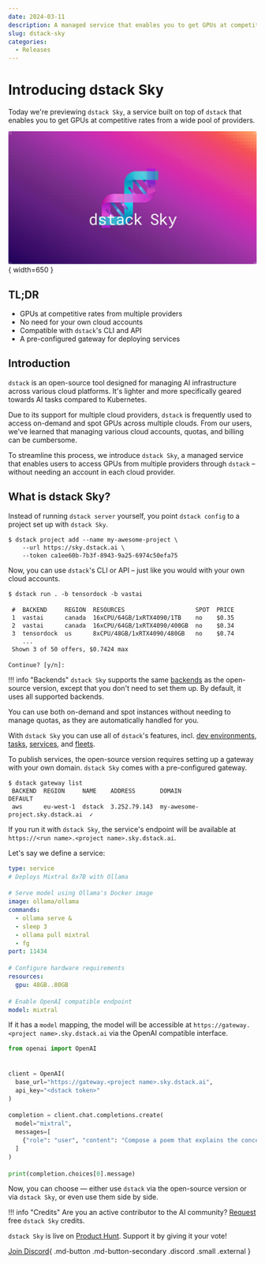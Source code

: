 ```yaml
---
date: 2024-03-11
description: A managed service that enables you to get GPUs at competitive rates from a wide pool of providers. 
slug: dstack-sky
categories:
  - Releases
---
```


# Introducing dstack Sky

Today we're previewing `dstack Sky`, a service built on top of 
`dstack` that enables you to get GPUs at competitive rates from a wide pool of providers.

![dstack-sky-banner.png](images/dstack-sky-banner-4.png){ width=650 }

<!-- more -->

## TL;DR

- GPUs at competitive rates from multiple providers
- No need for your own cloud accounts
- Compatible with `dstack`'s CLI and API
- A pre-configured gateway for deploying services

## Introduction

`dstack` is an open-source tool designed for managing AI infrastructure across various cloud platforms. It's lighter and
more specifically geared towards AI tasks compared to Kubernetes.

Due to its support for multiple cloud providers, `dstack` is frequently used to access on-demand and spot GPUs 
across multiple clouds. 
From our users, we've learned that managing various cloud accounts, quotas, and billing can be cumbersome.

To streamline this process, we introduce `dstack Sky`, a managed service that enables users to
access GPUs from multiple providers through `dstack` – without needing an account in each cloud provider. 

## What is dstack Sky?

Instead of running `dstack server` yourself, you point `dstack config` to a project
set up with `dstack Sky`.

<div class="termy">

```shell
$ dstack project add --name my-awesome-project \
    --url https://sky.dstack.ai \
    --token ca1ee60b-7b3f-8943-9a25-6974c50efa75
```

</div>

Now, you can use `dstack`'s CLI or API – just like you would with your own cloud accounts.

<div class="termy">

```shell
$ dstack run . -b tensordock -b vastai

 #  BACKEND     REGION  RESOURCES                    SPOT  PRICE 
 1  vastai      canada  16xCPU/64GB/1xRTX4090/1TB    no    $0.35
 2  vastai      canada  16xCPU/64GB/1xRTX4090/400GB  no    $0.34
 3  tensordock  us      8xCPU/48GB/1xRTX4090/480GB   no    $0.74
    ...
 Shown 3 of 50 offers, $0.7424 max

Continue? [y/n]:
```

</div>

!!! info "Backends"
    `dstack Sky` supports the same [backends](../../docs/installation/index.md) as the open-source version, except that you
    don't need to set them up. By default, it uses all supported backends.

You can use both on-demand and spot instances without needing to manage quotas, as they are automatically handled
for you.

With `dstack Sky` you can use all of `dstack`'s features, incl. [dev environments](../../docs/concepts/dev-environments.md), 
[tasks](../../docs/concepts/tasks.md), [services](../../docs/concepts/services.md), and 
[fleets](../../docs/concepts/fleets.md).

To publish services, the open-source version requires setting up a gateway with your own domain. 
`dstack Sky` comes with a pre-configured gateway.

<div class="termy">

```shell
$ dstack gateway list
 BACKEND  REGION     NAME    ADDRESS       DOMAIN                            DEFAULT
 aws      eu-west-1  dstack  3.252.79.143  my-awesome-project.sky.dstack.ai  ✓
```

</div>

If you run it with `dstack Sky`, the service's endpoint will be available at
`https://<run name>.<project name>.sky.dstack.ai`.

Let's say we define a service:

<div editor-title="serve.dstack.yml"> 

```yaml
type: service
# Deploys Mixtral 8x7B with Ollama

# Serve model using Ollama's Docker image
image: ollama/ollama
commands:
  - ollama serve &
  - sleep 3
  - ollama pull mixtral
  - fg
port: 11434

# Configure hardware requirements
resources:
  gpu: 48GB..80GB

# Enable OpenAI compatible endpoint
model: mixtral
```
</div>

If it has a `model` mapping, the model will be accessible
at `https://gateway.<project name>.sky.dstack.ai` via the OpenAI compatible interface.

```python
from openai import OpenAI


client = OpenAI(
  base_url="https://gateway.<project name>.sky.dstack.ai",
  api_key="<dstack token>"
)

completion = client.chat.completions.create(
  model="mixtral",
  messages=[
    {"role": "user", "content": "Compose a poem that explains the concept of recursion in programming."}
  ]
)

print(completion.choices[0].message)
```

Now, you can choose &mdash; either use `dstack` via the open-source version or via `dstack Sky`, 
or even use them side by side.

!!! info "Credits"
    Are you an active contributor to the AI community? [Request](https://tally.so/r/3xYlYG) free `dstack Sky` credits.

[//]: # (Need help, have questions, or simply want to stay updated? )

`dstack Sky`  is live on [Product Hunt](https://www.producthunt.com/posts/dstack-sky). Support it by giving it your vote!

[Join Discord](https://discord.gg/u8SmfwPpMd){ .md-button .md-button-secondary .discord .small .external }
